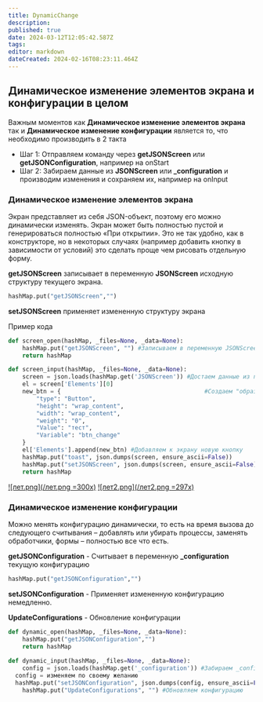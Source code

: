 ```yaml
---
title: DynamicChange
description: 
published: true
date: 2024-03-12T12:05:42.587Z
tags: 
editor: markdown
dateCreated: 2024-02-16T08:23:11.464Z
---
```


## Динамическое изменение элементов экрана и конфигурации в целом
Важным моментов как **Динамическое изменение элементов экрана** так и **Динамическое изменение конфигурации** является то, что необходимо производить в 2 такта
- Шаг 1: Отправляем команду через  **getJSONScreen** или **getJSONConfiguration**, например на onStart
- Шаг 2: Забираем данные из **JSONScreen** или **_configuration** и производим изменения и сохраняем их, например на onInput
### Динамическое изменение элементов экрана
Экран представляет из себя JSON-объект, поэтому его можно динамически изменять. Экран может быть полностью пустой и генерироваться полностью «При открытии». Это не так удобно, как в конструкторе, но в некоторых случаях (например добавить кнопку в зависимости от условий) это сделать проще чем рисовать отдельную форму.

**getJSONScreen** записывает в переменную **JSONScreen** исходную структуру текущего экрана. 
```Python
hashMap.put("getJSONScreen","")
```
**setJSONScreen** применяет измененную структуру экрана

Пример кода
```Python
def screen_open(hashMap, _files=None, _data=None):
    hashMap.put("getJSONScreen", "") #Записываем в переменную JSONScreen текущий экран
    return hashMap

def screen_input(hashMap, _files=None, _data=None):
    screen = json.loads(hashMap.get('JSONScreen')) #Достаем данные из переменной JSONScreen
    el = screen['Elements'][0] 
    new_btn = {											#Создаем "образ" новой кнопки
        "type": "Button",
        "height": "wrap_content",
        "width": "wrap_content",
        "weight": "0",
        "Value": "тест",
        "Variable": "btn_change"
    }
    el['Elements'].append(new_btn) #Добавляем к экрану новую кнопку
    hashMap.put("toast", json.dumps(screen, ensure_ascii=False))
    hashMap.put("setJSONScreen", json.dumps(screen, ensure_ascii=False)) #Присваиваем к экрану новый вид
    return hashMap
```
[![лет.png](/лет.png =300x)](/лет.png)   [![лет2.png](/лет2.png =297x)](/лет2.png)


### Динамическое изменение конфигурации
Можно менять конфигурацию динамически, то есть на время вызова до следующего считывания – добавлять или убирать процессы, заменять обработчики, формы – полностью все что есть.

**getJSONConfiguration** - Считывает в переменную **_configuration** текущую конфигурацию 
```Python
hashMap.put("getJSONConfiguration","")
```
**setJSONConfiguration** - Применяет измененную конфигурацию немедленно.

**UpdateConfigurations** - Обновление конфигурации

```Python
def dynamic_open(hashMap, _files=None, _data=None):
    hashMap.put("getJSONConfiguration","")
    return hashMap
    
def dynamic_input(hashMap, _files=None, _data=None):
	config = json.loads(hashMap.get('_configuration')) #Забираем _configuration
  config = изменяем по своему желанию
  hashMap.put("setJSONConfiguration", json.dumps(config, ensure_ascii=False)) #Присваиваем новую конфигурацию
	hashMap.put("UpdateConfigurations", "") #Обновляем конфигурацию

```
